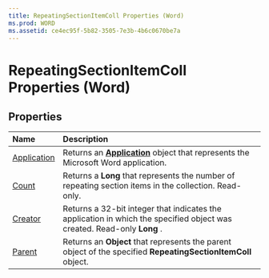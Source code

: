 ```yaml
---
title: RepeatingSectionItemColl Properties (Word)
ms.prod: WORD
ms.assetid: ce4ec95f-5b82-3505-7e3b-4b6c0670be7a
---
```



# RepeatingSectionItemColl Properties (Word)

## Properties



|**Name**|**Description**|
|:-----|:-----|
|[Application](repeatingsectionitemcoll-application-property-word.md)|Returns an  **[Application](application-object-word.md)** object that represents the Microsoft Word application.|
|[Count](repeatingsectionitemcoll-count-property-word.md)|Returns a  **Long** that represents the number of repeating section items in the collection. Read-only.|
|[Creator](repeatingsectionitemcoll-creator-property-word.md)|Returns a 32-bit integer that indicates the application in which the specified object was created. Read-only  **Long** .|
|[Parent](repeatingsectionitemcoll-parent-property-word.md)|Returns an  **Object** that represents the parent object of the specified **RepeatingSectionItemColl** object.|

